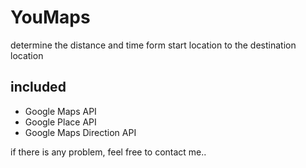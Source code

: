 # YouMaps
determine the distance and time form start location to the destination location
## included
- Google Maps API
- Google Place API
- Google Maps Direction API

if there is any problem, feel free to contact me..
